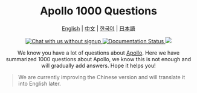 <div align="center">

<h1>Apollo 1000 Questions</h1>

[English](https://apollo-1000-questions.readthedocs.io/en/latest/) | [中文](https://apollo-1000-questions.readthedocs.io/zh-cn/latest/) | [한국어](https://apollo-1000-questions.readthedocs.io/ko/latest/) | [日本語](https://apollo-1000-questions.readthedocs.io/ja/latest/)

<p>
  <a href="https://discord.gg/xnSUkasM">
      <img src="https://img.shields.io/discord/1237738060175769601?style=social&logo=discord" alt="Chat with us without signup" title="Chat with us without signup">
  </a>
  <a href='https://apollo-1000-questions.readthedocs.io/en/latest/?badge=latest'>
      <img src='https://readthedocs.org/projects/apollo-1000-questions/badge/?version=latest' alt='Documentation Status' />
  </a>
  <a href="https://github.com/ApolloAuto/Apollo-1000-questions/blob/main/LICENSE" alt="License">
    <img src="https://img.shields.io/github/license/ApolloAuto/Apollo-1000-questions">
  </a>
</p>


We know you have a lot of questions about [Apollo](https://github.com/ApolloAuto/apollo). Here we have summarized 1000 questions about Apollo, we know this is not enough and will gradually add answers. Hope it helps you!
</div>

> We are currently improving the Chinese version and will translate it into English later.
